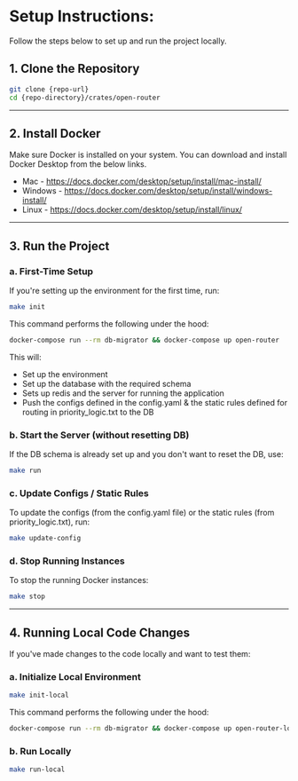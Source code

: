 # Setup Instructions:

Follow the steps below to set up and run the project locally.

## 1. Clone the Repository

```bash
git clone {repo-url}
cd {repo-directory}/crates/open-router
```

---

## 2. Install Docker

Make sure Docker is installed on your system.
You can download and install Docker Desktop from the below links.

- Mac - https://docs.docker.com/desktop/setup/install/mac-install/
- Windows - https://docs.docker.com/desktop/setup/install/windows-install/
- Linux - https://docs.docker.com/desktop/setup/install/linux/

---

## 3. Run the Project

### a. First-Time Setup

If you're setting up the environment for the first time, run:

```bash
make init
```

This command performs the following under the hood:

```bash
docker-compose run --rm db-migrator && docker-compose up open-router
```

This will:
- Set up the environment
- Set up the database with the required schema
- Sets up redis and the server for running the application
- Push the configs defined in the config.yaml & the static rules defined for routing in priority_logic.txt to the DB

### b. Start the Server (without resetting DB)

If the DB schema is already set up and you don't want to reset the DB, use:

```bash
make run
```

### c. Update Configs / Static Rules

To update the configs (from the config.yaml file) or the static rules (from priority_logic.txt), run:

```bash
make update-config
```

### d. Stop Running Instances

To stop the running Docker instances:

```bash
make stop
```

---

## 4. Running Local Code Changes

If you've made changes to the code locally and want to test them:

### a. Initialize Local Environment

```bash
make init-local
```

This command performs the following under the hood:

```bash
docker-compose run --rm db-migrator && docker-compose up open-router-local
```

### b. Run Locally

```bash
make run-local
```